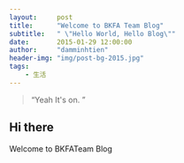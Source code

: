 ```yaml
---
layout:     post
title:      "Welcome to BKFA Team Blog"
subtitle:   " \"Hello World, Hello Blog\""
date:       2015-01-29 12:00:00
author:     "damminhtien"
header-img: "img/post-bg-2015.jpg"
tags:
    - 生活
---
```


> “Yeah It's on. ”

## Hi there

Welcome to BKFATeam Blog
